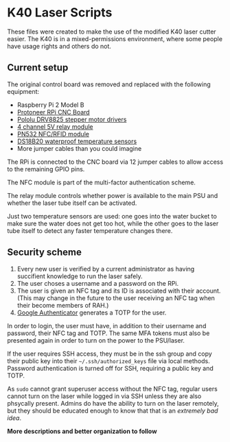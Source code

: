 # K40 Laser Scripts

These files were created to make the use of the modified K40 laser cutter easier.
The K40 is in a mixed-permissions environment, where some people have usage rights and others do not.

## Current setup
The original control board was removed and replaced with the following equipment:
* Raspberry Pi 2 Model B
* [Protoneer RPi CNC Board](https://wiki.protoneer.co.nz/Raspberry_Pi_CNC)
* [Pololu DRV8825 stepper motor drivers](https://www.pololu.com/product/2133)
* [4 channel 5V relay module](https://smile.amazon.com/JBtek-Channel-Module-Arduino-Raspberry/dp/B00KTEN3TM/)
* [PN532 NFC/RFID module](https://smile.amazon.com/HiLetgo-Communication-Arduino-Raspberry-Android/dp/B01I1J17LC/)
* [DS18B20 waterproof temperature sensors](https://smile.amazon.com/DS18B20-Waterproof-Temperature-Sensors-Thermistor/dp/B01JKVRVNI/)
* More jumper cables than you could imagine

The RPi is connected to the CNC board via 12 jumper cables to allow access to the remaining GPIO pins.

The NFC module is part of the multi-factor authentication scheme.

The relay module controls whether power is available to the main PSU and whether the laser tube itself can be activated.

Just two temperature sensors are used: one goes into the water bucket to make sure the water does not get too hot, while the other goes to the laser tube itself to detect any faster temperature changes there.

## Security scheme
1. Every new user is verified by a current administrator as having succifient knowledge to run the laser safely.
2. The user choses a username and a password on the RPi.
3. The user is given an NFC tag and its ID is associated with their account.
   (This may change in the future to the user receiving an NFC tag when their become members of RAH.)
4. [Google Authenticator](https://github.com/google/google-authenticator-libpam) generates a TOTP for the user.

In order to login, the user must have, in addition to their username and password, their NFC tag and TOTP.
The same MFA tokens must also be presented again in order to turn on the power to the PSU/laser.

If the user requires SSH access, they must be in the ssh group and copy their public key into their `~/.ssh/authorized_keys` file via local methods.
Password authentication is turned off for SSH, requiring a public key and TOTP.

As `sudo` cannot grant superuser access without the NFC tag, regular users cannot turn on the laser while logged in via SSH unless they are also phsycally present.
Admins do have the ability to turn on the laser remotely, but they should be educated enough to know that that is an _extremely bad idea_.



**More descriptions and better organization to follow**
